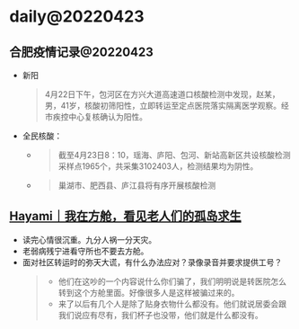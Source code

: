 # daily@20220423

## 合肥疫情记录@20220423
- 新阳
  > 4月22日下午，包河区在方兴大道高速道口核酸检测中发现，赵某，男，41岁，核酸初筛阳性，立即转运至定点医院落实隔离医学观察。经市疾控中心复核确认为阳性。
- 全民核酸：
  - > 截至4月23日8：10，瑶海、庐阳、包河、新站高新区共设核酸检测采样点1965个，共采集3102403人，检测结果均为阴性。
  - > 巢湖市、肥西县、庐江县将有序开展核酸检测

## [Hayami｜我在方舱，看见老人们的孤岛求生](https://chinadigitaltimes.net/chinese/680126.html)

- 读完心情很沉重。九分人祸一分天灾。
- 老弱病残宁进看守所也不要去方舱。
- 面对社区转运时的弥天大谎，有什么办法应对？录像录音并要求提供工号？
  > - 他们在这吵的一个内容说什么你们骗了，我们明明说是转医院怎么转到这个方舱里面。好像很多人是这样被骗过来的。
  > - 来了以后有几个人是除了贴身衣物什么都没有。他们就说居委会跟我们说应有尽有，我们杯子也没带，他们就是什么都没有。
